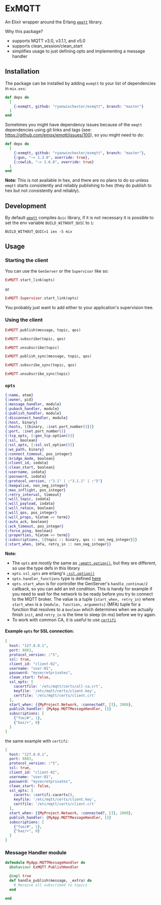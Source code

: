 # ExMQTT

An Elixir wrapper around the Erlang [`emqtt`](https://github.com/emqx/emqtt) library.

Why this package?

 * supports MQTT v3.0, v3.1.1, and v5.0
 * supports clean_session/clean_start
 * simplifies usage to just defining opts and implementing a message handler

## Installation

The package can be installed by adding `exmqtt` to your list of dependencies in
`mix.exs`:

```elixir
def deps do
  [
    {:exmqtt, github: "ryanwinchester/exmqtt", branch: "master"}
  ]
end
```

Sometimes you might have dependency issues because of the `emqtt` dependencies
using git links and tags (see: https://github.com/emqx/emqtt/issues/100),
so you might need to do:

```elixir
def deps do
  [
    {:exmqtt, github: "ryanwinchester/exmqtt", branch: "master"},
    {:gun, "~> 1.3.0", override: true},
    {:cowlib, "~> 2.6.0", override: true}
  ]
end
```

**Note:** This is not available in hex, and there are no plans to do so unless
`emqtt` starts consistently and reliably publishing to hex (they do publish to
hex but not consistently and reliably).

## Development

By default [`emqtt`](https://github.com/emqx/emqtt) compiles `Quic` library, if it is not necessary it is
possible to set the env variable `BUILD_WITHOUT_QUIC` to `1`:

```
BUILD_WITHOUT_QUIC=1 iex -S mix
```

## Usage

### Starting the client

You can use the `GenServer` or the `Supervisor` like so:

```elixir
ExMQTT.start_link(opts)
```
or

```elixir
ExMQTT.Supervisor.start_link(opts)
```

You probably just want to add either to your application's supervision tree.

### Using the client

```elixir
ExMQTT.publish(message, topic, qos)

ExMQTT.subscribe(topic, qos)

ExMQTT.unsubscribe(topic)

ExMQTT.publish_sync(message, topic, qos)

ExMQTT.subscribe_sync(topic, qos)

ExMQTT.unsubscribe_sync(topic)
```

### `opts`

```elixir
{:name, atom}
{:owner, pid}
{:message_handler, module}
{:puback_handler, module}
{:publish_handler, module}
{:disconnect_handler, module}
{:host, binary}
{:hosts, [{binary, :inet.port_number()}]}
{:port, :inet.port_number()}
{:tcp_opts, [:gen_tcp.option()]}
{:ssl, boolean}
{:ssl_opts, [:ssl.ssl_option()]}
{:ws_path, binary}
{:connect_timeout, pos_integer}
{:bridge_mode, boolean}
{:client_id, iodata}
{:clean_start, boolean}
{:username, iodata}
{:password, iodata}
{:protocol_version, :"3.1" | :"3.1.1" | :"5"}
{:keepalive, non_neg_integer}
{:max_inflight, pos_integer}
{:retry_interval, timeout}
{:will_topic, iodata}
{:will_payload, iodata}
{:will_retain, boolean}
{:will_qos, pos_integer}
{:will_props, %{atom => term}}
{:auto_ack, boolean}
{:ack_timeout, pos_integer}
{:force_ping, boolean}
{:properties, %{atom => term}}
{:subscriptions, [{topic :: binary, qos :: non_neg_integer}]}
{:start_when, {mfa, retry_in :: non_neg_integer}}
```

**Note:**

 * The `opts` are *mostly* the same as [`:emqtt.option()`](https://github.com/emqx/emqtt/blob/783c943f7aa1295b99f4a0c20436978eb6b70053/src/emqtt.erl#L105), but they are different, so use the type defs in this library
 * `opts.ssl_opts` are erlang's [`:ssl.option()`](https://erlang.org/doc/man/ssl.html#type-tls_client_option)
 * `opts.handler_functions` type is defined [here](https://github.com/ryanwinchester/exmqtt/blob/b404a86bc3612b23bb32008776de09efa1fee69c/lib/exmqtt.ex#L13)
 * `opts.start_when` is for controller the GenServer's `handle_continue/2` callback, so you can add an
 init condition. This is handy for example if you need to wait for the network to be ready before you try to connect to the MQTT broker. The value is a tuple `{start_when, retry_in}` where `start_when` is a `{module, function, arguments}` (MFA) tuple for a function that resolves to a `boolean` which determines when we actually finish `init`, and `retry_in` is the time to sleep (in ms) before we try again.
 *  To work with common CA, it is useful to use [`certifi`](https://github.com/certifi/erlang-certifi)

#### Example `opts` for SSL connection:

```elixir
[
  host: "127.0.0.1",
  port: 8883,
  protocol_version: :"5",
  ssl: true,
  client_id: "client-02",
  username: "user-01",
  password: "mysecretprivates",
  clean_start: false,
  ssl_opts: [
    cacertfile: '/etc/mqtt/certs/all-ca.crt',
    keyfile: '/etc/mqtt/certs/client.key',
    certfile: '/etc/mqtt/certs/client.crt'
  ],
  start_when: {{MyProject.Network, :connected?, []}, 2000},
  publish_handler: {MyApp.MQTTMessageHandler, []}
  subscriptions: [
    {"foo/#", 1},
    {"baz/+", 0}
  ]
]
```

the same example with `certifi`:


```elixir
[
  host: "127.0.0.1",
  port: 8883,
  protocol_version: :"5",
  ssl: true,
  client_id: "client-02",
  username: "user-01",
  password: "mysecretprivates",
  clean_start: false,
  ssl_opts: [
    cacerts: :certifi.cacerts(),
    keyfile: '/etc/mqtt/certs/client.key',
    certfile: '/etc/mqtt/certs/client.crt'
  ],
  start_when: {{MyProject.Network, :connected?, []}, 2000},
  publish_handler: {MyApp.MQTTMessageHandler, []}
  subscriptions: [
    {"foo/#", 1},
    {"baz/+", 0}
  ]
]
```

### Message Handler module

```elixir
defmodule MyApp.MQTTMessageHandler do
  @behaviour ExMQTT.PublishHandler

  @impl true
  def handle_publish(message, _extra) do
    # Receive all subscribed to topics
  end

end
```
